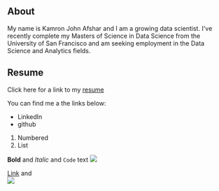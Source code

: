 ## About

My name is Kamron John Afshar and I am a growing data scientist. I've recently complete my Masters of Science in Data Science from the University of San Francisco and am seeking employment in the Data Science and Analytics fields.

## Resume

Click here for a link to my [resume](http://docs.google.com/document/d/1aUw-Ui0MzIUnfyqpYezpSOLHpyp3JgxuV7ZBIVrVvuA/edit?usp=sharing)

You can find me a the links below:
- LinkedIn
- github

1. Numbered
2. List

**Bold** and _Italic_ and `Code` text
![](./kjafshar_photo=100x20)

[Link](url) and <img src="./Kamron Afshar (1)" style="display: block; margin: auto;" />
```
